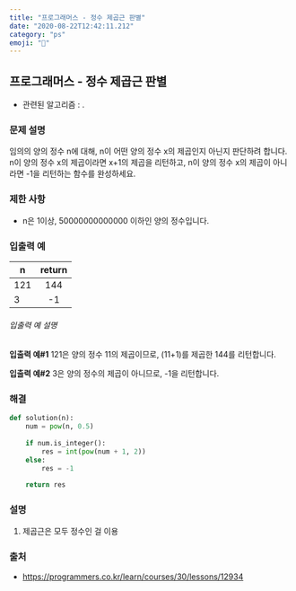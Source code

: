 ```yaml
---
title: "프로그래머스 - 정수 제곱근 판별"
date: "2020-08-22T12:42:11.212"
category: "ps"
emoji: "🎾"
---
```


## 프로그래머스 - 정수 제곱근 판별

- 관련된 알고리즘 : .

### 문제 설명

임의의 양의 정수 n에 대해, n이 어떤 양의 정수 x의 제곱인지 아닌지 판단하려 합니다.
n이 양의 정수 x의 제곱이라면 x+1의 제곱을 리턴하고, n이 양의 정수 x의 제곱이 아니라면 -1을 리턴하는 함수를 완성하세요.

### 제한 사항

- n은 1이상, 50000000000000 이하인 양의 정수입니다.

### 입출력 예

| n    | return |
| ---- | :----: |
| 121  |  144   |
| 3    |   -1   |

###### 입출력 예 설명

**입출력 예#1**
121은 양의 정수 11의 제곱이므로, (11+1)를 제곱한 144를 리턴합니다.

**입출력 예#2**
3은 양의 정수의 제곱이 아니므로, -1을 리턴합니다.

### 해결

```python
def solution(n):
    num = pow(n, 0.5)
    
    if num.is_integer():
        res = int(pow(num + 1, 2))
    else:
        res = -1
    
    return res
```

### 설명

1. 제곱근은 모두 정수인 걸 이용

### 출처

- https://programmers.co.kr/learn/courses/30/lessons/12934
